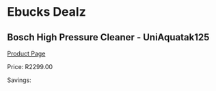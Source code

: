 
# Ebucks Dealz
## Bosch High Pressure Cleaner - UniAquatak125
[Product Page](https://www.ebucks.com/web/shop/productSelected.do?prodId=1199926859&catId=714965764)

Price: R2299.00

Savings: 


	
